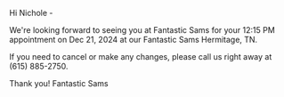 Hi Nichole -

We're looking forward to seeing you at Fantastic Sams for your 12:15 PM appointment on Dec 21, 2024 at our Fantastic Sams Hermitage, TN.

If you need to cancel or make any changes, please call us right away at (615) 885-2750.

Thank you! Fantastic Sams